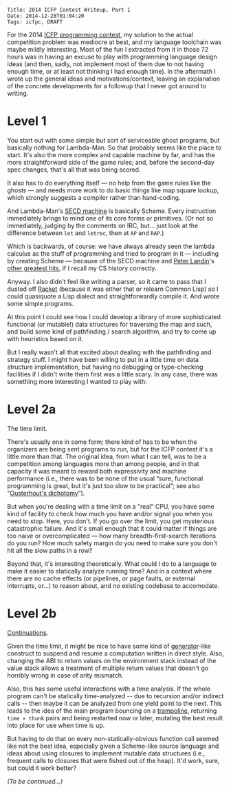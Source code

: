     Title: 2014 ICFP Contest Writeup, Part 1
    Date: 2014-12-28T01:04:20
    Tags: icfpc, DRAFT

For the 2014 [ICFP programming contest][icfpc], my solution to the
actual competition problem was mediocre at best, and my language
toolchain was maybe mildly interesting.  Most of the fun I extracted
from it in those 72 hours was in having an excuse to play with
programming language design ideas (and then, sadly, not implement most
of them due to not having enough time, or at least not thinking I had
enough time).  In the aftermath I wrote up the general ideas and
motivations/context, leaving an explanation of the concrete
developments for a followup that I never got around to writing.

[icfpc]: http://icfpcontest.org/

<!-- more -->

# Level 1

You start out with some simple but sort of serviceable ghost programs,
but basically nothing for Lambda-Man.  So that probably seems like the
place to start.  It's also the more complex and capable machine by
far, and has the more straightforward side of the game rules; and,
before the second-day spec changes, that's all that was being scored.

It also has to do everything itself — no help from the game rules like
the ghosts — and needs more work to do basic things like map square
lookup, which strongly suggests a compiler rather than hand-coding.

And Lambda-Man's [SECD machine][secd] is basically Scheme.  Every
instruction immediately brings to mind one of its core forms or
primitives.  (Or not so immediately, judging by the comments on IRC,
but… just look at the difference between `let` and `letrec`, then at
`AP` and `RAP`.)

[secd]: https://en.wikipedia.org/wiki/SECD_machine

Which is backwards, of course: we have always already seen the lambda
calculus as the stuff of programming and tried to program in it —
including by creating Scheme — because of the SECD machine and
[Peter Landin][landin]'s [other greatest hits][iswim], if I recall my
CS history correctly.

[landin]: https://en.wikipedia.org/wiki/Peter_Landin
[iswim]: https://en.wikipedia.org/wiki/ISWIM

Anyway.  I also didn't feel like writing a parser, so it came to pass
that I dusted off [Racket][] (because it was either that or
relearn Common Lisp) so I could quasiquote a Lisp dialect and
straightforwardly compile it.  And wrote some simple programs.

[Racket]: http://racket-lang.org/

At this point I could see how I could develop a library of more
sophisticated functional (or mutable!) data structures for traversing
the map and such, and build some kind of pathfinding / search
algorithm, and try to come up with heuristics based on it.

But I really wasn't all that excited about dealing with the
pathfinding and strategy stuff.  I might have been willing to put in a
little time on data structure implementation, but having no debugging
or type-checking facilities if I didn't write them first was a little
scary.  In any case, there was something more interesting I wanted to
play with:

# Level 2a

The time limit.

There's usually one in some form; there kind of has to be when the
organizers are being sent programs to run, but for the ICFP contest
it's a little more than that.  The original idea, from what I can
tell, was to be a competition among languages more than among people,
and in that capacity it was meant to reward both expressivity and
machine performance (i.e., there was to be none of the usual “sure,
functional programming is great, but it's just too slow to be
practical”; see also “[Ousterhout's dichotomy][dichot]”).

[dichot]: https://en.wikipedia.org/wiki/Ousterhout%27s_dichotomy

But when you're dealing with a time limit on a "real" CPU, you have
some kind of facility to check how much you have and/or signal you
when you need to stop.  Here, you don't.  If you go over the limit,
you get mysterious catastrophic failure.  And it's small enough that
it could matter if things are too naive or overcomplicated — how many
breadth-first-search iterations do you run?  How much safety margin do
you need to make sure you don't hit all the slow paths in a row?

Beyond that, it's interesting theoretically.  What could I do to a
language to make it easier to statically analyze running time?  And in
a context where there are no cache effects (or pipelines, or page
faults, or external interrupts, or…) to reason about, and no existing
codebase to accomodate.

# Level 2b

[Continuations][cont].

Given the time limit, it might be nice to have some kind of
[generator][gen]-like construct to suspend and resume a computation
written in direct style.  Also, changing the ABI to return values on
the environment stack instead of the value stack allows a treatment of
multiple return values that doesn't go horribly wrong in case of arity
mismatch.

[cont]: https://en.wikipedia.org/wiki/Continuation
[gen]: https://en.wikipedia.org/wiki/Generator_%28computer_programming%29

Also, this has some useful interactions with a time analysis.  If the
whole program can't be statically time-analyzed -- due to recursion
and/or indirect calls -- then maybe it can be analyzed from one yield
point to the next.  This leads to the idea of the main program
bouncing on a [trampoline][], returning `time × thunk` pairs and being
restarted now or later, mutating the best result into place for use
when time is up.

[trampoline]: https://en.wikipedia.org/wiki/Trampoline_%28computing%29#High-level_programming

But having to do that on every non-statically-obvious function call
seemed like not the best idea, especially given a Scheme-like source
language and ideas about using closures to implement mutable data
structures (i.e., frequent calls to closures that were fished out of
the heap).  It'd work, sure, but could it work better?

_(To be continued…)_
